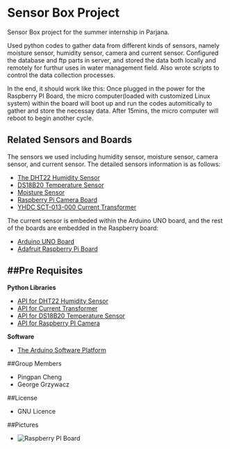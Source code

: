 Sensor Box Project
================================================

Sensor Box project for the summer internship in Parjana. 

Used python codes to gather data from different kinds of sensors, namely moisture sensor, humidity sensor, camera and current sensor. Configured the database and ftp parts in server, and stored the data both locally and remotely for furthur uses in water management field. Also wrote scripts to control the data collection processes.

In the end, it should work like this: Once plugged in the power for the Raspberry PI Board, the micro computer(loaded with customized Linux system) within the board will boot up and run the codes automitically to gather and store the necessay data. After 15mins, the micro computer will reboot to begin another cycle.

Related Sensors and Boards
------------------------------
The sensors we used including humidity sensor, moisture sensor, camera sensor, and current sensor. The detailed sensors information is as follows:

* [The DHT22 Humidity Sensor](http://www.adafruit.com/products/385)
* [DS18B20 Temperature Sensor](https://learn.adafruit.com/downloads/pdf/adafruits-raspberry-pi-lesson-11-ds18b20-temperature-sensing.pdf)
* [Moisture Sensor](http://www.abra-electronics.com/products/SEN0114-Soil-Moisture-Sensor-(Arduino-Compatible)-Immersion-Gold.html)
* [Raspberry Pi Camera Board](http://www.adafruit.com/products/1367)
* [YHDC SCT-013-000 Current Transformer](http://openenergymonitor.org/emon/buildingblocks/report-yhdc-sct-013-000-current-transformer)

The current sensor is embeded within the Arduino UNO board, and the rest of the boards are embedded in the Raspberry board: 

* [Arduino UNO Board](http://arduino.cc/en/Main/ArduinoBoardUno) 
* [Adafruit Raspberry Pi Board](http://www.adafruit.com/categories/105)

##Pre Requisites
-----------------------------------------

**Python Libraries**
* [API for DHT22 Humidity Sensor](https://github.com/adafruit/adafruit-raspberry-pi-python-code/#adafruits-raspberry-pi-python-code-library)
* [API for Current Transformer](https://github.com/openenergymonitor/EmonLib)
* [API for DS18B20 Temperature Sensor](https://github.com/timofurrer/ds18b20)
* [API for Raspberry PI Camera](http://picamera.readthedocs.org/en/latest/api.html)

**Software**
* [The Arduino Software Platform](http://arduino.cc/en/Main/Software)

##Group Members
* Pingpan Cheng
* George Grzywacz

##License
* GNU Licence

##Pictures
* ![Raspberry PI Board](http://en.wikipedia.org/wiki/Raspberry_Pi#mediaviewer/File:RaspberryPi.jpg)
